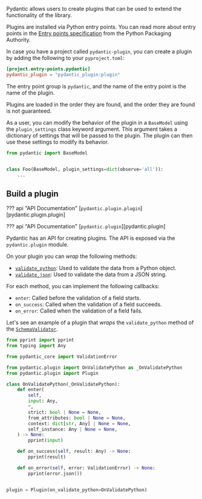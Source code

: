 Pydantic allows users to create plugins that can be used to extend the functionality of the library.

Plugins are installed via Python entry points. You can read more about entry points in the
[Entry points specification](https://packaging.python.org/specifications/entry-points/) from the
Python Packaging Authority.

In case you have a project called `pydantic-plugin`, you can create a plugin by adding the following
to your `pyproject.toml`:

```toml
[project.entry-points.pydantic]
pydantic_plugin = "pydantic_plugin:plugin"
```

The entry point group is `pydantic`, and the name of the entry point is the name of the plugin.

Plugins are loaded in the order they are found, and the order they are found is not guaranteed.

As a user, you can modify the behavior of the plugin in a `BaseModel` using the `plugin_settings`
class keyword argument. This argument takes a dictionary of settings that will be passed to the
plugin. The plugin can then use these settings to modify its behavior.

```py test="skip"
from pydantic import BaseModel


class Foo(BaseModel, plugin_settings=dict(observe='all')):
    ...
```

## Build a plugin

??? api "API Documentation"
    [`pydantic.plugin.plugin`][pydantic.plugin.plugin]<br>

??? api "API Documentation"
    [`pydantic.plugin`][pydantic.plugin]<br>

Pydantic has an API for creating plugins. The API is exposed via the `pydantic.plugin` module.

On your plugin you can _wrap_ the following methods:

* [`validate_python`][validate python]: Used to validate the data from a Python object.
* [`validate_json`][validate json]: Used to validate the data from a JSON string.

For each method, you can implement the following callbacks:

* `enter`: Called before the validation of a field starts.
* `on_success`: Called when the validation of a field succeeds.
* `on_error`: Called when the validation of a field fails.

Let's see an example of a plugin that _wraps_ the `validate_python` method of the [`SchemaValidator`][schema validator].

```py
from pprint import pprint
from typing import Any

from pydantic_core import ValidationError

from pydantic.plugin import OnValidatePython as _OnValidatePython
from pydantic.plugin import Plugin

class OnValidatePython(_OnValidatePython):
    def enter(
        self,
        input: Any,
        *,
        strict: bool | None = None,
        from_attributes: bool | None = None,
        context: dict[str, Any] | None = None,
        self_instance: Any | None = None,
    ) -> None:
        pprint(input)

    def on_success(self, result: Any) -> None:
        pprint(result)

    def on_error(self, error: ValidationError) -> None:
        pprint(error.json())


plugin = Plugin(on_validate_python=OnValidatePython)
```

[schema validator]: pydantic_core.SchemaValidator
[validate python]: pydantic_core.SchemaValidator.validate_python
[validate json]: pydantic_core.SchemaValidator.validate_json
